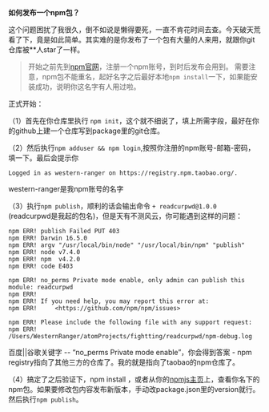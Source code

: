 **如何发布一个npm包？**

这个问题困扰了我很久，倒不如说是懒得要死，一直不肯花时间去查。今天破天荒看了下，竟是如此简单。其实难的是你发布了一个包有大量的人来用，就跟你git仓库被**人star了一样。

>开始之前先到[npm官网](https://npm.taobao.org/)，注册一个npm账号，到时后发布会用到。
需要注意，npm包不能重名，起好名字之后最好本地`npm install`一下，如果能安装成功，说明你这名字有人用过啦。

正式开始：

（1）首先在你仓库里执行 `npm init`，这个就不细说了，填上所需字段，最好在你的github上建一个仓库写到package里的git仓库。

（2）然后执行`npm adduser && npm login`,按照你注册的npm账号-邮箱-密码，填一下。最后会提示你

```
Logged in as western-ranger on https://registry.npm.taobao.org/.
```

western-ranger是我npm账号的名字

（3）执行`npm publish`，顺利的话会输出命令 `+ readcurpwd@1.0.0` (readcurpwd是我起的包名)，但是天有不测风云，你可能遇到这样的问题：

```
npm ERR! publish Failed PUT 403
npm ERR! Darwin 16.5.0
npm ERR! argv "/usr/local/bin/node" "/usr/local/bin/npm" "publish"
npm ERR! node v7.4.0
npm ERR! npm  v4.2.0
npm ERR! code E403

npm ERR! no_perms Private mode enable, only admin can publish this module: readcurpwd
npm ERR!
npm ERR! If you need help, you may report this error at:
npm ERR!     <https://github.com/npm/npm/issues>

npm ERR! Please include the following file with any support request:
npm ERR!     /Users/WesternRanger/atomProjects/fightting/readcurpwd/npm-debug.log
```

百度||谷歌关键字 -- “no_perms Private mode enable”，你会得到答案 - npm registry指向了其他三方的仓库了。我的就是指向了taobao的npm仓库了。

（4）搞定了之后验证下，npm install <your-package>，或者从你的[npmjs主页](www.npmjs.com)上，查看你名下的npm包。如果要修改包内容发布新版本，手动改package.json里的version就行。然后执行`npm publish`。
